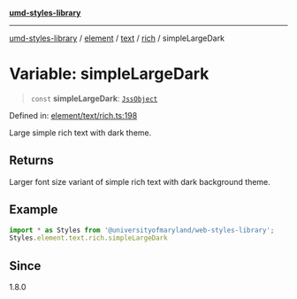 [**umd-styles-library**](../../../../../../README.md)

***

[umd-styles-library](../../../../../../modules.md) / [element](../../../../../README.md) / [text](../../../README.md) / [rich](../README.md) / simpleLargeDark

# Variable: simpleLargeDark

> `const` **simpleLargeDark**: [`JssObject`](../../../../../../utilities/namespaces/transform/type-aliases/JssObject.md)

Defined in: [element/text/rich.ts:198](https://github.com/UMD-Digital/design-system/blob/ada30a44686a89a90941bbd44a6f156101fc9b44/packages/styles/source/element/text/rich.ts#L198)

Large simple rich text with dark theme.

## Returns

Larger font size variant of simple rich text with dark background theme.

## Example

```typescript
import * as Styles from '@universityofmaryland/web-styles-library';
Styles.element.text.rich.simpleLargeDark
```

## Since

1.8.0
